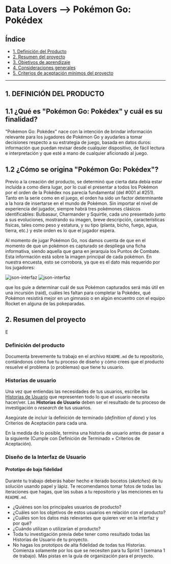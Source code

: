# Data Lovers --> Pokémon Go: Pokédex

## Índice

* [1. Definición del Producto](#1-definicion-del-producto)
* [2. Resumen del proyecto](#2-resumen-del-proyecto)
* [3. Objetivos de aprendizaje](#3-objetivos-de-aprendizaje)
* [4. Consideraciones generales](#4-consideraciones-generales)
* [5. Criterios de aceptación mínimos del proyecto](#5-criterios-de-aceptación-mínimos-del-proyecto)

***

## 1. DEFINICIÓN DEL PRODUCTO


## 1.1 ¿Qué es "Pokémon Go: Pokédex" y cuál es su finalidad?

"Pokémon Go: Pokédex" nace con la intención de brindar información relevante para los jugadores de Pokémon Go y ayudarles a tomar 
decisiones respecto a su estrategia de juego, basada en datos duros: información que puedan revisar desde cualquier dispositivo,
de fácil lectura e interpretación y que esté a mano de cualquier aficionado al juego.

## 1.2 ¿Cómo se origina "Pokémon Go: Pokédex"?

Previo a la creación del producto, se determinó que cierta data debía estar incluída a como diera lugar, por lo cual el presentar a todos los 
Pokémon por el orden de la Pokédex nos parecía fundamental (del #001 al #251). Tanto en la serie como en el juego, 
el orden ha sido un factor determinante a la hora de insertarse en el mundo de Pokémon. Sin importar el nivel de experiencia del jugador, siempre habrá 
tres pokémones clásicos identificables: Bulbasaur, Charmander y Squirtle, cada uno presentado junto a sus evoluciones, mostrando su imagen, breve descripción,
características físicas, tales como peso y estatura, y su tipo (planta, bicho, fuego, agua, tierra, etc.) y este orden es lo que el jugador espera.

Al momento de jugar Pokémon Go, nos damos cuenta de que en el momento de que un pokémon es capturado se despliega una ficha informativa, siendo aquella que gana en jerarquía los Puntos de Combate. Esta información está sobre la imagen principal de cada pokémon. En nuestra encuesta, esto se corrobora, ya que es el dato más 
requerido por los jugadores:

![json-interfaz](https://i.imgur.com/NmF2SE5.png)
![json-interfaz](https://i.imgur.com/8bP09Rp.png)


que los guíe a determinar cuál de sus Pokémon capturados será más útil en una incursión (raid), cuáles les faltan para completar la Pokédex,
qué Pokémon resistirá mejor en un gimnasio o en algún encuentro con el equipo Rocket en alguna de las pokeparadas.


## 2. Resumen del proyecto

E
### Definición del producto

Documenta brevemente tu trabajo en el archivo `README.md` de tu repositorio,
contándonos cómo fue tu proceso de diseño y cómo crees que el producto resuelve
el problema (o problemas) que tiene tu usuario.

### Historias de usuario

Una vez que entiendas las necesidades de tus usuarios, escribe las [Historias
de Usuario](https://es.wikipedia.org/wiki/Historias_de_usuario) que representen
todo lo que el usuario necesita hacer/ver. Las **Historias de Usuario** deben
ser el resultado de tu proceso de investigación o _research_ de tus usuarios.

Asegúrate de incluir la definición de terminado (_definition of done_) y los
Criterios de Aceptación para cada una.

En la medida de lo posible, termina una historia de usuario antes de pasar
a la siguiente (Cumple con Definición de Terminado + Criterios de Aceptación).

### Diseño de la Interfaz de Usuario

#### Prototipo de baja fidelidad

Durante tu trabajo deberás haber hecho e iterado bocetos (_sketches_) de tu
solución usando papel y lápiz. Te recomendamos tomar fotos de todas las
iteraciones que hagas, que las subas a tu repositorio y las menciones en tu
`README.md`.



* ¿Quiénes son los principales usuarios de producto?
* ¿Cuáles son los objetivos de estos usuarios en relación con el producto?
* ¿Cuáles son los datos más relevantes que quieren ver en la interfaz y por qué?
* ¿Cuándo utilizan o utilizarían el producto?
* Toda tu investigación previa debe tener como resultado todas las Historias
  de Usuario de tu proyecto.
* No hagas los prototipos de alta fidelidad de todas tus Historias. Comienza
  solamente por los que se necesiten para tu Sprint 1 (semana 1 de trabajo). Más
  pistas en la guía de organización para el proyecto.